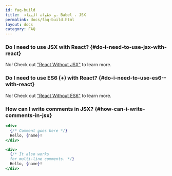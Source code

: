 ```yaml
---
id: faq-build
title:  و خطوات البناء، Babel ، JSX 
permalink: docs/faq-build.html
layout: docs
category: FAQ
---
```


### Do I need to use JSX with React? {#do-i-need-to-use-jsx-with-react}

No! Check out ["React Without JSX"](/docs/react-without-jsx.html) to learn more.

### Do I need to use ES6 (+) with React? {#do-i-need-to-use-es6--with-react}

No! Check out ["React Without ES6"](/docs/react-without-es6.html) to learn more.

### How can I write comments in JSX? {#how-can-i-write-comments-in-jsx}

```jsx
<div>
  {/* Comment goes here */}
  Hello, {name}!
</div>
```

```jsx
<div>
  {/* It also works 
  for multi-line comments. */}
  Hello, {name}! 
</div>
```
